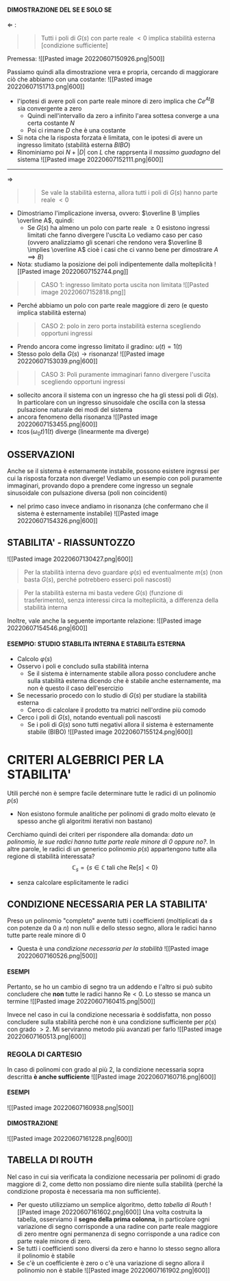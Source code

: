 #### DIMOSTRAZIONE DEL SE E SOLO SE
$\Leftarrow$ :
>> Tutti i poli di $G(s)$ con parte reale $<0$ implica stabilità esterna  [condizione sufficiente]

Premessa:
![[Pasted image 20220607150926.png|500]]

Passiamo quindi alla dimostrazione vera e propria, cercando di maggiorare ciò che abbiamo con una costante:
![[Pasted image 20220607151713.png|600]]
- l'ipotesi di avere poli con parte reale minore di zero implica che $C e^{At}B$ sia convergente a zero
	- Quindi nell'intervallo da zero a infinito l'area sottesa converge a una certa costante $N$
	- Poi ci rimane $D$ che è una costante
- Si nota che la risposta forzata è limitata, con le ipotesi di avere un ingresso limitato (stabilità esterna $BIBO$)
- Rinominiamo poi $N+|D|$ con $L$ che rapprsenta il *massimo guadagno* del sistema
![[Pasted image 20220607152111.png|600]]

---
$\Rightarrow$
>> Se vale la stabilità esterna, allora tutti i poli di $G(s)$ hanno parte reale $<0$
- Dimostriamo l'implicazione inversa, ovvero: $\overline B \implies \overline A$, quindi:
	- Se $G(s)$ ha almeno un polo con parte reale $\geq 0$ esistono ingressi limitati che fanno divergere l'uscita
Lo vediamo caso per caso (ovvero analizziamo gli scenari che rendono vera $\overline B \implies \overline A$ cioè i casi che ci vanno bene per dimostrare $A \implies B$)
- Nota: studiamo la posizione dei poli indipentemente dalla molteplicità
![[Pasted image 20220607152744.png]]

>> CASO 1: ingresso limitato porta uscita non limitata
![[Pasted image 20220607152818.png]]
- Perché abbiamo un polo con parte reale maggiore di zero (e questo implica stabilità esterna)

>> CASO 2: polo in zero porta instabilità esterna scegliendo opportuni ingressi
- Prendo ancora come ingresso limitato il gradino: $u(t) = 1(t)$
- Stesso polo della $G(s) \to \text{risonanza!}$
![[Pasted image 20220607153039.png|600]]

>> CASO 3: Poli puramente immaginari fanno divergere l'uscita scegliendo opportuni ingressi
- sollecito ancora il sistema con un ingresso che ha gli stessi poli di $G(s)$. In particolare con un ingresso sinusoidale che oscilla con la stessa pulsazione naturale dei modi del sistema 
- ancora fenomeno della risonanza
![[Pasted image 20220607153455.png|600]]
- $t \cos(\omega_{0}t)1(t)$ diverge (linearmente ma diverge)

## OSSERVAZIONI
Anche se il sistema è esternamente instabile, possono esistere ingressi per cui la risposta forzata non diverge!
Vediamo un esempio con poli puramente immaginari, provando dopo a prendere come ingresso un segnale sinusoidale con pulsazione diversa (poli non coincidenti)
- nel primo caso invece andiamo in risonanza (che confermano che il sistema è esternamente instabile)
![[Pasted image 20220607154326.png|600]]

## STABILITA' - RIASSUNTOZZO
![[Pasted image 20220607130427.png|600]]

> Per la stabilità interna devo guardare $\varphi(s)$ ed eventualmente $m(s)$ (non basta $G(s)$, perché potrebbero esserci poli nascosti)

> Per la stabilità esterna mi basta vedere $G(s)$ (funzione di trasferimento), senza interessi circa la molteplicità, a differenza della stabilità interna

Inoltre, vale anche la seguente importante relazione:
![[Pasted image 20220607154546.png|600]]

#### ESEMPIO: STUDIO STABILITà INTERNA E STABILITà ESTERNA
- Calcolo $\varphi(s)$
- Osservo i poli e concludo sulla stabilità interna
	- Se il sistema è internamente stabile allora posso concludere anche sulla stabilità esterna dicendo che è stabile anche esternamente, ma non è questo il caso dell'esercizio
- Se necessario procedo con lo studio di $G(s)$ per studiare la stabilità esterna
	- Cerco di calcolare il prodotto tra matrici nell'ordine più comodo
- Cerco i poli di $G(s)$, notando eventuali poli nascosti
	- Se i poli di $G(s)$ sono tutti negativi allora il sistema è esternamente stabile (BIBO)
![[Pasted image 20220607155124.png|600]]

# CRITERI ALGEBRICI PER LA STABILITA'
Utili perché non è sempre facile determinare tutte le radici di un polinomio $p(s)$
- Non esistono formule analitiche per polinomi di grado molto elevato (e spesso anche gli algoritmi iterativi non bastano)

Cerchiamo quindi dei criteri per rispondere alla domanda: *dato un polinomio, le sue radici hanno tutte parte reale minore di $0$ oppure no?*. In altre parole, le radici di un generico polinomio $p(s)$ appartengono tutte alla regione di stabilità interessata?
$$
\mathbb{C}_{s} = \{ s \in \mathbb{C} \text{ tali che Re[}s \text{]} <0\}
$$
- senza calcolare esplicitamente le radici

## CONDIZIONE NECESSARIA PER LA STABILITA'
Preso un polinomio "completo" avente tutti i coefficienti (moltiplicati da $s$ con potenze da $0$ a $n$)  non nulli e dello stesso segno, allora le radici hanno tutte parte reale minore di $0$
- Questa è una *condizione necessaria per la stabilità*
![[Pasted image 20220607160526.png|500]]
#### ESEMPI
Pertanto, se ho un cambio di segno tra un addendo e l'altro si può subito concludere che **non** tutte le radici hanno $\text{Re} < 0$. Lo stesso se manca un termine
![[Pasted image 20220607160415.png|500]]

Invece nel caso in cui la condizione necessaria è soddisfatta, non posso concludere sulla stabilità perché non è una condizione sufficiente per $p(s)$ con grado $> 2$. Mi serviranno metodo più avanzati per farlo
![[Pasted image 20220607160513.png|600]]

### REGOLA DI CARTESIO
In caso di polinomi con grado al più $2$, la condizione necessaria sopra descritta **è anche sufficiente**
![[Pasted image 20220607160716.png|600]]
#### ESEMPI
![[Pasted image 20220607160938.png|500]]

#### DIMOSTRAZIONE
![[Pasted image 20220607161228.png|600]]

## TABELLA DI ROUTH
Nel caso in cui sia verificata la condizione necessaria per polinomi di grado maggiore di $2$, come detto non possiamo dire niente sulla stabilità (perché la condizione proposta è necessaria ma non sufficiente).
- Per questo utilizziamo un semplice algoritmo, detto *tabella di Routh*
![[Pasted image 20220607161602.png|600]]
 Una volta costruita la tabella, osserviamo il **segno della prima colonna**, in particolare ogni variazione di segno corrisponde a una radine con parte reale maggiore di zero mentre ogni permanenza di segno corrisponde a una radice con parte reale minore di zero.
 - Se tutti i coefficienti sono diversi da zero e hanno lo stesso segno allora il polinomio è stabile
 - Se c'è un coefficiente è zero o c'è una variazione di segno allora il polinomio non è stabile 
![[Pasted image 20220607161902.png|600]]
